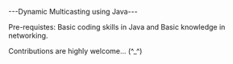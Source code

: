 ---Dynamic Multicasting using Java---

Pre-requistes: Basic coding skills in Java and Basic knowledge in networking.

Contributions are highly welcome... (^_^)
